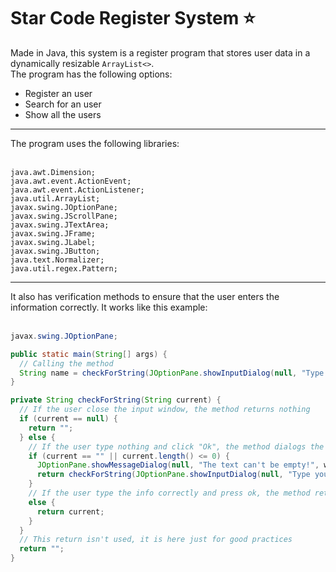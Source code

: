 # Star Code Register System ⭐
Made in Java, this system is a register program that stores user data in a dynamically resizable <code>ArrayList&lt;&gt;</code>.<br>
The program has the following options:
- Register an user
- Search for an user
- Show all the users
<hr>
The program uses the following libraries:<br><br>

````
java.awt.Dimension;
java.awt.event.ActionEvent;
java.awt.event.ActionListener;
java.util.ArrayList;
javax.swing.JOptionPane;
javax.swing.JScrollPane;
javax.swing.JTextArea;
javax.swing.JFrame;
javax.swing.JLabel;
javax.swing.JButton;
java.text.Normalizer;
java.util.regex.Pattern;
````

<hr>
It also has verification methods to ensure that the user enters the information correctly. It works like this example:<br><br>

````java
javax.swing.JOptionPane;

public static main(String[] args) {
  // Calling the method
  String name = checkForString(JOptionPane.showInputDialog(null, "Type your info!", windowTitle, JOptionPane.QUESTION_MESSAGE));
}

private String checkForString(String current) {
  // If the user close the input window, the method returns nothing
  if (current == null) {
    return "";
  } else {
    // If the user type nothing and click "Ok", the method dialogs the user and calls itself
    if (current == "" || current.length() <= 0) {
      JOptionPane.showMessageDialog(null, "The text can't be empty!", windowTitle, JOptionPane.INFORMATION_MESSAGE);
      return checkForString(JOptionPane.showInputDialog(null, "Type your info!", windowTitle, JOptionPane.QUESTION_MESSAGE), 1);				
    } 
    // If the user type the info correctly and press ok, the method returns the info
    else {
      return current;
    }
  }
  // This return isn't used, it is here just for good practices
  return "";
}
````

